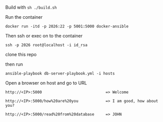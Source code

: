Build with `sh ./build.sh`

Run the container 

`docker run -itd -p 2026:22 -p 5001:5000 docker-ansible`

Then ssh or exec on to the container

`ssh -p 2026 root@localhost -i id_rsa`

clone this repo

then run

`ansible-playbook db-server-playbook.yml -i hosts`


Open a browser on host and go to URL

`http://<IP>:5000                            => Welcome`
  
`http://<IP>:5000/how%20are%20you            => I am good, how about you?`
  
`http://<IP>:5000/read%20from%20database     => JOHN`
